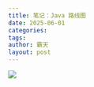 ```yaml
---
title: 笔记：Java 路线图
date: 2025-06-01
categories: 
tags: 
author: 霸天
layout: post
---
```

![](image-20250601145943427.png)



